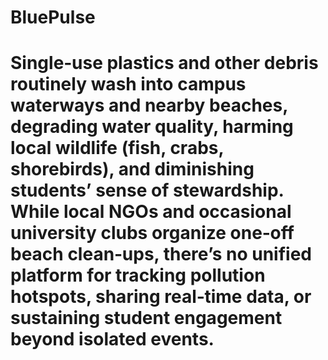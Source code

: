 # BluePulse
# Single‑use plastics and other debris routinely wash into campus waterways and nearby beaches, degrading water quality, harming local wildlife (fish, crabs, shorebirds), and diminishing students’ sense of stewardship. While local NGOs and occasional university clubs organize one‑off beach clean‑ups, there’s no unified platform for tracking pollution hotspots, sharing real‑time data, or sustaining student engagement beyond isolated events.
